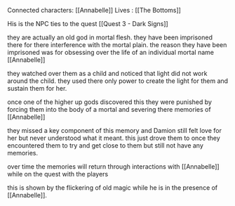 Connected characters: [[Annabelle]]
Lives : [[The Bottoms]]

His is the NPC ties to the quest [[Quest 3 - Dark Signs]]

they are actually an old god in mortal flesh.
they have been imprisoned there for there interference with the mortal plain.
the reason they have been imprisoned was for obsessing over the life of an individual mortal name [[Annabelle]]

they watched over them as a child and noticed that light did not work around the child.
they used there only power to create the light for them and sustain them for her.

once one of the higher up gods discovered this they were punished by forcing them into the body of a mortal and severing there memories of [[Annabelle]]

they missed a key component of this memory and Damion still felt love for her but never understood what it meant. this just drove them to once they encountered them to try and get close to them but still not have any memories.

over time the memories will return through interactions with [[Annabelle]] while on the quest with the players

this is shown by the flickering of old magic while he is in the presence of [[Annabelle]].
